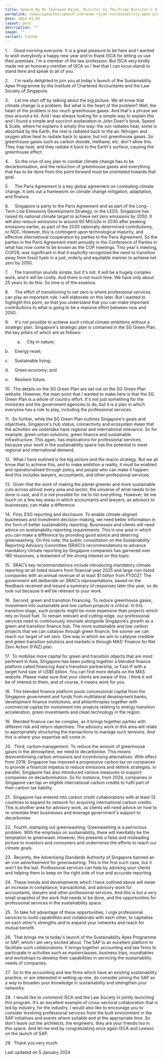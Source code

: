 ```yaml
---
title: Speech By Ms Indranee Rajah, Minister In The Prime Minister’s Office, Second Minister For Finance And National Development, Launch Of The Sustainability Apex Programme By The Institute Of Chartered Accountants And The Law Society Of Singapore
permalink: /news/speeches/speech-indranee-rajah-sustainability-apex-programme/
date: 2024-01-05
layout: post
description: ""
image: ""
variant: tiptap
---
```


1.&nbsp;&nbsp;&nbsp;&nbsp; Good morning everyone. It is a great pleasure to be here and I wanted to wish everybody a happy new year and to thank ISCA for letting us use their premises. I'm a member of the law profession. But ISCA very kindly made me an honorary member of ISCA so I feel that I can locus standi to stand here and speak to all of you.</p><p></p><p>

2.&nbsp;&nbsp;&nbsp;&nbsp; I'm really delighted to join you at today's launch of the Sustainability Apex Programme by the Institute of Chartered Accountants and the Law Society of Singapore.</p><p></p><p>

3.&nbsp;&nbsp;&nbsp;&nbsp; Let me start off by talking about the big picture. We all know that climate change is a problem. But what is the heart of the problem? Well, the heart of the problem is too much greenhouse gases. And that's a phrase we toss around a lot. And I was always looking for a simple way to explain this and I found a simple and succinct explanation in John Doerr’s book, Speed &amp; Scale, where he explains it simply this way: the sun radiates heat, some is absorbed by the Earth, the rest is radiated back to the air. Nitrogen and oxygen allow heat to radiate back to space, but not greenhouse gases. So greenhouse gases such as carbon dioxide, methane, etc. don't allow this. They trap heat, and they radiate it back to the Earth's surface, causing the greenhouse effect.</p><p></p><p>

4.&nbsp;&nbsp;&nbsp;&nbsp; So the crux of any plan to combat climate change has to be decarbonisation, and the reduction of greenhouse gases and everything that has to be done from this point forward must be orientated towards that goal.</p><p></p><p>

5.&nbsp;&nbsp;&nbsp;&nbsp; The Paris Agreement is a key global agreement on combating climate change. It sets out a framework on climate change mitigation, adaptation, and finance.</p><p></p><p>

6.&nbsp;&nbsp;&nbsp;&nbsp; Singapore is party to the Paris Agreement and as part of the Long-Term Low Emissions Development Strategy, or the LEDS. Singapore has raised its national climate target to achieve net zero emissions by 2050. It will also reduce emissions to around 60 MtCo2e in 2030 after peaking emissions earlier, as part of the 2030 nationally determined contributions, or NDC. However, this is contingent upon technological maturity, and effective international cooperation by parties to the Paris Agreement. So the parties in the Paris Agreement meet annually in the Conference of Parties in what has now come to be known as the COP meetings. This year's meeting, COP28, was significant in that it explicitly recognized the need to transition away from fossil fuels in a just, orderly and equitable manner to achieve net zero by 2050.</p><p></p><p>

7.&nbsp;&nbsp;&nbsp;&nbsp; The transition sounds simple, but it's not. It will be a hugely complex work, and it will be costly. And there is not much time. We have only about 25 years to do this. So time is of the essence.</p><p></p><p>

8.&nbsp;&nbsp;&nbsp;&nbsp; The effort of transitioning to net zero is where professional services can play an important role. I will elaborate on this later. But I wanted to highlight this point, so that you understand that you can make important contributions to what is going to be a massive effort between now and 2050.</p><p></p><p>

9.&nbsp;&nbsp;&nbsp;&nbsp; It's not possible to achieve such critical climate ambitions without a strategic plan. Singapore's strategic plan is contained in the SG Green Plan, the key pillars of which are as follows:</p><p>        

<p style="margin-left: 40px">
a.&nbsp;&nbsp;&nbsp;&nbsp; City in nature;</p><p>        
b.&nbsp;&nbsp;&nbsp;&nbsp; Energy reset;</p><p>        
c.&nbsp;&nbsp;&nbsp;&nbsp; Sustainable living;</p><p>        
d.&nbsp;&nbsp;&nbsp;&nbsp; Green economy; and</p><p>        
e.&nbsp;&nbsp;&nbsp;&nbsp; Resilient future.</p><p></p><p>
</p>

10.&nbsp; The details on the SG Green Plan are set out on the SG Green Plan website. However, the main point that I wanted to make here is that the SG Green Plan is a whole of country effort. It's not just something for the ministries and the government agencies to do, but it is a plan in which everyone has a role to play, including the professional services.</p><p></p><p>

11.&nbsp; So further, while the SG Green Plan outlines Singapore's goals and objectives, Singapore's hub status, connectivity and ecosystem mean that the activities we undertake have regional and international relevance. So for example, green urban solutions, green finance and sustainable infrastructure. This again, has implications for professional services, because your work in the sustainability space has the potential to meet regional and international demand.</p><p></p><p>

12.&nbsp; What I have outlined is the big picture and the macro strategy. But we all know that to achieve this, and to make ambition a reality, it must be enabled and operationalised through policy and people who can make it happen. And this includes lawyers, accountants, and other professional services.</p><p></p><p>

13.&nbsp; Given that the work of making the planet greener and more sustainable cuts across almost every area and sector, the universe of what needs to be done is vast, and it is not possible for me to list everything. However, let me touch on a few key areas in which accountants and lawyers, as advisors to businesses, can make a difference.</p><p></p><p>

14.&nbsp; First, ESG reporting and disclosure. To enable climate-aligned businesses and investment decision-making, we need better information in the form of better sustainability reporting. Businesses and clients will need advice on sustainability reporting requirements. This is one area in which you can make a difference by providing good advice and deterring greenwashing. On this note, the public consultation on the Sustainability Reporting Advisory Committee (SRAC)’s recommendations to advance mandatory climate reporting by Singapore companies has garnered over 180 responses, a testament of the strong interest on this topic.</p><p></p><p>

15.&nbsp; SRAC’s key recommendations include introducing mandatory climate reporting on all listed issuers from financial year 2025 and large non-listed companies with an annual revenue of at least $1 billion from FY2027. The government will deliberate on SRAC’s representations, based on the feedback received and issued a summary of responses later this year, so do look out because it will be relevant to your work.</p><p></p><p>

16.&nbsp; Second, green and transition financing. To reduce greenhouse gases, investment into sustainable and low carbon projects is critical. In this transition stage, such projects might be more expensive than projects which rely on fossil fuel. To remain relevant and cutting-edge, our professional services need to continuously innovate alongside Singapore’s growth as a green and transition finance hub. The more sustainable and low carbon projects that we can catalyse through green finance, the sooner we can reach our target of net zero. One way in which we aim to catalyse credible and green transition solutions and markets is through MAS’ Finance for Net Zero Action (FiNZ) plan.</p><p></p><p>

17.&nbsp; To mobilise more capital for green and transition objects that are most pertinent in Asia, Singapore has been putting together a blended finance platform called financing Asia's transition partnership, or Fast-P with a target fund size of US$5 billion. You can find more details on the MAS website. Please make sure that your clients are aware of this. I think it will be of interest to them, and of course, it means work for you.</p><p></p><p>

18.&nbsp; This blended finance platform pools concessional capital from the Singapore government and funds from multilateral development banks, development finance institutions, and philanthropies together with commercial capital for investment into projects relating to energy transition acceleration, green investments and clean technology in the region.</p><p></p><p>

19.&nbsp; Blended finance can be complex, as it brings together parties with different risk and return objectives. The advisory work in this area will relate to appropriately structuring the transactions to manage such tensions. And this is where your expertise will come in.</p><p></p><p>

20.&nbsp; Third, carbon management. To reduce the amount of greenhouse gases in the atmosphere, we need to decarbonise. This means disincentivising carbon emissions and incentivising alternatives. With effect from 2019, Singapore has imposed a progressive carbon tax on companies to provide a financial impetus to reduce emissions and rethink strategies. In parallel, Singapore has also introduced various measures to support companies on decarbonisation. So for instance, from 2024, companies in Singapore can tap on eligible international carbon credits to fulfil part of their carbon tax liability.</p><p></p><p>

21.&nbsp; Singapore has entered into carbon credit collaborations with at least 13 countries to expand its network for acquiring international carbon credits. This is another area for advisory work, as clients will need advice on how to re-orientate their businesses and leverage government's support to decarbonise.</p><p></p><p>

22.&nbsp; Fourth, stamping out greenwashing. Greenwashing is a pernicious problem. With the emphasis on sustainability, there will inevitably be the temptation to greenwash. However, this presents a false and misleading picture to investors and consumers and undermines the efforts to reach our climate goals.</p><p></p><p>

23.&nbsp; Recently, the Advertising Standards Authority of Singapore banned an air-con advertisement for greenwashing. This is the first such case, but it won't be the last. Professional services can help by advising your clients and helping them to keep on the right side of true and accurate reporting.</p><p></p><p>

24.&nbsp; These trends and developments which I have outlined above will mean an increase in compliance, transactional, and advisory work for accountants, lawyers and other professional services. And this is but a very small snapshot of the work that needs to be done, and the opportunities for professional services in the sustainability space.</p><p></p><p>

25.&nbsp; To take full advantage of these opportunities, I urge professional services to build capabilities and collaborate with each other, to capitalise on each other's strengths and to expand your networks and reach for mutual benefit.</p><p></p><p>

26.&nbsp; That brings me to today's launch of the Sustainability Apex Programme or SAP, which I am very excited about. The SAP is an excellent platform to facilitate such collaborations. It brings together accounting and law firms to participate in activities such as masterclasses, business trips, roundtables and workshops to develop their capabilities in servicing the sustainability needs of companies.</p><p></p><p>

27.&nbsp; So to the accounting and law firms which have an existing sustainability practice, or are interested in setting up one, do consider joining the SAP as a way to broaden your knowledge in sustainability and strengthen your networks.</p><p></p><p>

28.&nbsp; I would like to commend ISCA and the Law Society in jointly launching this program. It’s an excellent example of cross-sectoral collaboration that is led by industry, for the industry. I would also like to encourage you to consider involving professional services from the built environment in the SAP initiatives and events where suitable and at the appropriate time. So don't leave out the architects, the engineers, they are your friends too in this space. And let me end by congratulating once again ISCA and Lawsoc on the launch of SAP.</p><p></p><p>

29.&nbsp; Thank you very much.</p><p></p><p>


Last updated on 5 January 2024</p><p></p>

